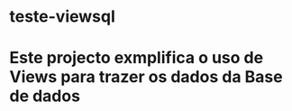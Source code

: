 # teste-viewsql

<h1>Este projecto exmplifica o uso de Views para trazer os dados da Base de dados</h1>
